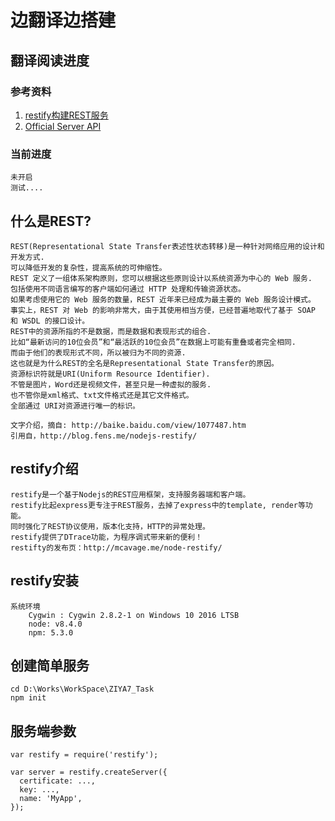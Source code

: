 # 边翻译边搭建
## 翻译阅读进度

### 参考资料

1. [restify构建REST服务](http://blog.fens.me/nodejs-restify/)
1. [Official Server API](http://restify.com/docs/server-api/)

### 当前进度
	
	未开启
	测试....

	
	
	
	
## 什么是REST?

	REST(Representational State Transfer表述性状态转移)是一种针对网络应用的设计和开发方式.
	可以降低开发的复杂性，提高系统的可伸缩性。
	REST 定义了一组体系架构原则，您可以根据这些原则设计以系统资源为中心的 Web 服务.
	包括使用不同语言编写的客户端如何通过 HTTP 处理和传输资源状态。 
	如果考虑使用它的 Web 服务的数量，REST 近年来已经成为最主要的 Web 服务设计模式。
	事实上，REST 对 Web 的影响非常大，由于其使用相当方便，已经普遍地取代了基于 SOAP 和 WSDL 的接口设计。
	REST中的资源所指的不是数据，而是数据和表现形式的组合.
	比如“最新访问的10位会员”和“最活跃的10位会员”在数据上可能有重叠或者完全相同.
	而由于他们的表现形式不同，所以被归为不同的资源.
	这也就是为什么REST的全名是Representational State Transfer的原因。
	资源标识符就是URI(Uniform Resource Identifier).
	不管是图片，Word还是视频文件，甚至只是一种虚拟的服务.
	也不管你是xml格式、txt文件格式还是其它文件格式。
	全部通过 URI对资源进行唯一的标识。

	文字介绍，摘自: http://baike.baidu.com/view/1077487.htm
	引用自，http://blog.fens.me/nodejs-restify/

	
## restify介绍

	restify是一个基于Nodejs的REST应用框架，支持服务器端和客户端。
	restify比起express更专注于REST服务，去掉了express中的template, render等功能。
	同时强化了REST协议使用，版本化支持，HTTP的异常处理。
	restify提供了DTrace功能，为程序调式带来新的便利！
	restifty的发布页：http://mcavage.me/node-restify/
	
	
## restify安装
	系统环境
		Cygwin : Cygwin 2.8.2-1 on Windows 10 2016 LTSB 
		node: v8.4.0
		npm: 5.3.0




## 创建简单服务
	cd D:\Works\WorkSpace\ZIYA7_Task
	npm init
	



## 服务端参数

	var restify = require('restify');

	var server = restify.createServer({
	  certificate: ...,
	  key: ...,
	  name: 'MyApp',
	});
	

